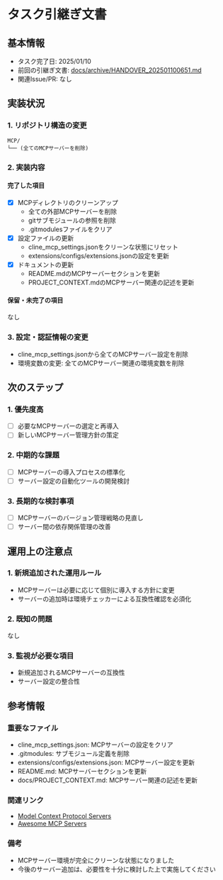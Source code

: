 # タスク引継ぎ文書

## 基本情報

- タスク完了日: 2025/01/10
- 前回の引継ぎ文書: [docs/archive/HANDOVER_202501100651.md](docs/archive/HANDOVER_202501100651.md)
- 関連Issue/PR: なし

## 実装状況

### 1. リポジトリ構造の変更

```
MCP/
└── (全てのMCPサーバーを削除)
```

### 2. 実装内容

#### 完了した項目

- [x] MCPディレクトリのクリーンアップ
  - 全ての外部MCPサーバーを削除
  - gitサブモジュールの参照を削除
  - .gitmodulesファイルをクリア
- [x] 設定ファイルの更新
  - cline_mcp_settings.jsonをクリーンな状態にリセット
  - extensions/configs/extensions.jsonの設定を更新
- [x] ドキュメントの更新
  - README.mdのMCPサーバーセクションを更新
  - PROJECT_CONTEXT.mdのMCPサーバー関連の記述を更新

#### 保留・未完了の項目

なし

### 3. 設定・認証情報の変更

- cline_mcp_settings.jsonから全てのMCPサーバー設定を削除
- 環境変数の変更: 全てのMCPサーバー関連の環境変数を削除

## 次のステップ

### 1. 優先度高

- [ ] 必要なMCPサーバーの選定と再導入
- [ ] 新しいMCPサーバー管理方針の策定

### 2. 中期的な課題

- [ ] MCPサーバーの導入プロセスの標準化
- [ ] サーバー設定の自動化ツールの開発検討

### 3. 長期的な検討事項

- [ ] MCPサーバーのバージョン管理戦略の見直し
- [ ] サーバー間の依存関係管理の改善

## 運用上の注意点

### 1. 新規追加された運用ルール

- MCPサーバーは必要に応じて個別に導入する方針に変更
- サーバーの追加時は環境チェッカーによる互換性確認を必須化

### 2. 既知の問題

なし

### 3. 監視が必要な項目

- 新規追加されるMCPサーバーの互換性
- サーバー設定の整合性

## 参考情報

### 重要なファイル

- cline_mcp_settings.json: MCPサーバーの設定をクリア
- .gitmodules: サブモジュール定義を削除
- extensions/configs/extensions.json: MCPサーバー設定を更新
- README.md: MCPサーバーセクションを更新
- docs/PROJECT_CONTEXT.md: MCPサーバー関連の記述を更新

### 関連リンク

- [Model Context Protocol Servers](https://github.com/modelcontextprotocol/servers)
- [Awesome MCP Servers](https://github.com/punkpeye/awesome-mcp-servers)

### 備考

- MCPサーバー環境が完全にクリーンな状態になりました
- 今後のサーバー追加は、必要性を十分に検討した上で実施してください
